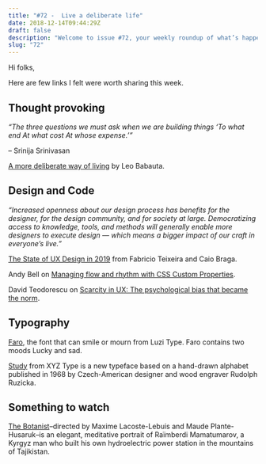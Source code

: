 ```yaml
---
title: "#72 -  Live a deliberate life"
date: 2018-12-14T09:44:29Z
draft: false
description: "Welcome to issue #72, your weekly roundup of what’s happening in design, code and typography."
slug: "72"
---
```


Hi folks,

Here are few links I felt were worth sharing this week.

## Thought provoking

_“The three questions we must ask when we are building things ‘To what end At what cost At whose expense.’”_

– Srinija Srinivasan

[A more deliberate way of living](https://zenhabits.net/deliberate/) by Leo Babauta.

## Design and Code

_“Increased openness about our design process has benefits for the designer, for the design community, and for society at large. Democratizing access to knowledge, tools, and methods will generally enable more designers to execute design — which means a bigger impact of our craft in everyone’s live.”_

[The State of UX Design in 2019](https://trends.uxdesign.cc/) from Fabricio Teixeira and Caio Braga.

Andy Bell on [Managing flow and rhythm with CSS Custom Properties](https://24ways.org/2018/managing-flow-and-rhythm-with-css-custom-properties/).

David Teodorescu on [Scarcity in UX: The psychological bias that became the norm](https://uxdesign.cc/scarcity-in-ux-the-psychological-bias-that-became-the-norm-3e666b749a9a).

## Typography

[Faro](https://luzi-type.ch/faro), the font that can smile or mourn from Luzi Type. Faro contains two moods Lucky and sad.

[Study](https://xyztype.com/fonts/study) from XYZ Type is a new typeface based on a hand-drawn alphabet published in 1968 by Czech-American designer and wood engraver Rudolph Ruzicka.

## Something to watch

[The Botanist](https://www.youtube.com/watch?v=qozYFSIHxzM)–directed by Maxime Lacoste-Lebuis and Maude Plante-Husaruk–is an elegant, meditative portrait of Raïmberdi Mamatumarov, a Kyrgyz man who built his own hydroelectric power station in the mountains of Tajikistan.
